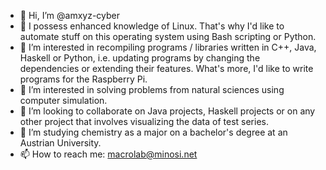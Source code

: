 - 👋 Hi, I’m @amxyz-cyber
- 🌱 I possess enhanced knowledge of Linux. That's why I'd like to automate stuff on this operating system using Bash scripting or Python.
- 👀 I’m interested in recompiling programs / libraries written in C++, Java, Haskell or Python, i.e. updating programs by changing the dependencies or extending their features. What's more, I'd like to write programs for the Raspberry Pi.
- 👀 I’m interested in solving problems from natural sciences using computer simulation.
- 💞️ I’m looking to collaborate on Java projects, Haskell projects or on any other project that involves visualizing the data of test series.
- 🌱 I’m studying chemistry as a major on a bachelor's degree at an Austrian University.
- 📫 How to reach me: macrolab@minosi.net

<!---
amxyz-cyber/amxyz-cyber is a ✨ special ✨ repository because its `README.md` (this file) appears on your GitHub profile.
You can click the Preview link to take a look at your changes.

--->

